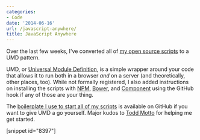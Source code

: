 ```yaml
---
categories:
- Code
date: '2014-06-16'
url: /javascript-anywhere/
title: JavaScript Anywhere
---
```


Over the last few weeks, I've converted all of [my open source scripts](http://cferdinandi.github.io/kraken/addons.html#interactive) to a UMD pattern.

UMD, or [Universal Module Definition](https://github.com/umdjs/umd), is a simple wrapper around your code that allows it to run both in a browser *and* on a server (and theoretically, other places, too). While not formally registered, I also added instructions on installing the scripts with [NPM](https://www.npmjs.org/), [Bower](http://bower.io/), and [Component](http://component.io/) using the GitHub hook if any of those are your thing.

The [boilerplate I use to start all of my scripts](https://gist.github.com/cferdinandi/ece94569aefcffa5f7fa) is available on GitHub if you want to give UMD a go yourself. Major kudos to [Todd Motto](http://toddmotto.com/) for helping me get started.

[snippet id="8397"]
